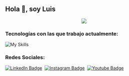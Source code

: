 ## Hola 👋, soy Luis
<p align="center">
  <a href="https://github.com/DenverCoder1/readme-typing-svg"><img src="https://readme-typing-svg.herokuapp.com?lines=Full+Stack+Web+Developer;Unreal%20Engine%20Game%20Developer&center=true&width=500&height=50"></a>
</p>

### Tecnologías con las que trabajo actualmente:

![My Skills](https://skillicons.dev/icons?i=js,html,css,vite,react,php,python,cpp,bootstrap,mysql,wordpress,git,github,unreal)


### Redes Sociales:
  [![LinkedIn Badge](https://img.shields.io/badge/-LuisSubiabre-blue?style=flat-square&logo=Linkedin&logoColor=white&link=https://www.linkedin.com/in/luissubiabre/)](https://www.linkedin.com/in/luissubiabre/)&nbsp;
  [![Instagram Badge](https://img.shields.io/badge/-LuisSubiabre-8c0bff?style=flat-square&logo=Instagram&logoColor=white)](https://www.instagram.com/luissubiabre/)&nbsp;
  [![Youtube Badge](https://img.shields.io/badge/-LuisSubiabre-red?style=flat-square&logo=Youtube&logoColor=white)](https://www.youtube.com/luissubiabre)&nbsp;
<!--
**LuisSubiabre/LuisSubiabre** is a ✨ _special_ ✨ repository because its `README.md` (this file) appears on your GitHub profile.

Here are some ideas to get you started:

- 🔭 I’m currently working on ...
- 🌱 I’m currently learning ...
- 👯 I’m looking to collaborate on ...
- 🤔 I’m looking for help with ...
- 💬 Ask me about ...
- 📫 How to reach me: ...
- 😄 Pronouns: ...
- ⚡ Fun fact: ...
-->
